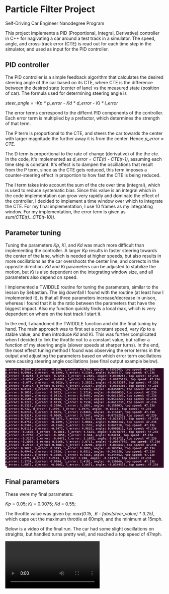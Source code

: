 # Particle Filter Project
Self-Driving Car Engineer Nanodegree Program

This project implements a PID (Proportional, Integral, Derivative) controller in C++ for nagivating a car around a test track in a simulator. The speed, angle, and cross-track error (CTE) is read out for each time step in the simulator, and used as input for the PID controller.

## PID controller
The PID controller is a simple feedback algorithm that calculates the desired steering angle of the car based on its CTE, where CTE is the difference between the desired state (center of lane) vs the measured state (position of car). The formula used for determining steering angle is

*steer_angle = -Kp * p_error - Kd * d_error - Ki * i_error*

The error terms correspond to the differnt PID components of the controller. Each error term is multiplied by a prefactor, which determines the strength of that term.

The P term is proportional to the CTE, and steers the car towards the center with larger magnitude the further away it is from the center. Hence *p_error = CTE*.

The D term is proportional to the rate of change (derivative) of the the cte. In the code, it's implemented as *d_error = CTE(t) - CTE(t-1)*, assuming each time step is constant. It's effect is to dampen the oscillations that result from the P term, since as the CTE gets reduced, this term imposes a counter-steering effect in proportion to how fast the CTE is being reduced.

The I term takes into account the sum of the cte over time (integral), which is used to reduce systematic bias. Since this value is an integral which in the code implementation can grow very rapidly and dominate the effect of the controller, I decided to implement a time window over which to integrate the CTE. For my final implementation, I use 10 frames as my integrating window. For my implementation, the error term is given as *sum(CTE(t)...CTE(t-10))*.

## Parameter tuning
Tuning the parameters *Kp*, *Ki*, and *Kd* was much more difficult than implementing the controller. A larger *Kp* results in faster steering towards the center of the lane, which is needed at higher speeds, but also results in more oscillations as the car overshoots the center line, and corrects in the opposite direction. *Kd* and *Ki* parameters can be adjusted to stabilize the motion, but *Ki* is also dependent on the integrating window size, and all parameters also depend on speed.

I implemented a TWIDDLE routine for tuning the parameters, similar to the lesson by Sebastian. The big downfall I found with the routine (at least how I implemented it), is that all three parameters increase/decrease in unison, whereas I found that it is the ratio between the parameters that have the biggest impact. Also my function quickly finds a local max, which is very dependent on where on the test track I start it. 

In the end, I abandoned the TWIDDLE function and did the final tuning by hand. The main approach was to first set a constant speed, vary *Kp* to a stable value, and then introduce *Kd* and *Ki*. This was further complicated when I decided to link the throttle not to a constant value, but rather a function of my steering angle (slower speeds at sharper turns). In the end, the most effect tuning method I found was observing the error terms in the output and adjusting the parameters based on which error term oscillations were causing steering angle oscillations (see final output example below).

![PID output](./final_output.png)

## Final parameters
These were my final parameters:

*Kp* = 0.05;
*Ki* = 0.0075;
*Kd* = 0.55;

The throttle value was given by: *max(0.15, .6 - fabs(steer_value) * 3.25)*, which caps out the maximum throttle at 60mph, and the minimum at 15mph. 

Below is a video of the final run. The car had some slight oscillations on straights, but handled turns pretty well, and reached a top speed of 47mph.

![PID video run](./final_run.mkv)


